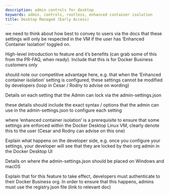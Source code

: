 ```yaml
---
description: admin controls for desktop
keywords: admin, controls, rootless, enhanced container isolation
title: Desktop Managed (Early Access)
--- 
```


we need to think about how best to convey to users via the docs that these settings will only be respected in the VM if the user has ‘Enhanced Container Isolation’ toggled on.

High-level introduction to feature and it’s benefits (can grab some of this from the PR-FAQ, when ready). Include that this is for Docker Business customers only

should note our competitive advantage here, e.g. that when the ‘Enhanced container isolation’ setting is configured, these settings cannot be modified by developers (loop in Cesar / Rodny to advise on wording)

Details on each setting that the Admin can lock via the admin-settings.json

these details should include the exact syntax / options that the admin can use in the admin-settings.json to configure each setting

where ‘enhanced container isolation’ is a prerequisite to ensure that some settings are enforced within the Docker Desktop Linux VM, clearly denote this to the user (Cesar and Rodny can advise on this one)

Explain what happens on the developer side, e.g. once you configure your settings, your developer will see that they are locked by their org admin in the Docker Desktop UI

Details on where the admin-settings.json should be placed on Windows and macOS

Explain that for this feature to take effect, developers must authenticate to their Docker Business org. In order to ensure that this happens, admins must use the registry.json file (link to relevant doc)